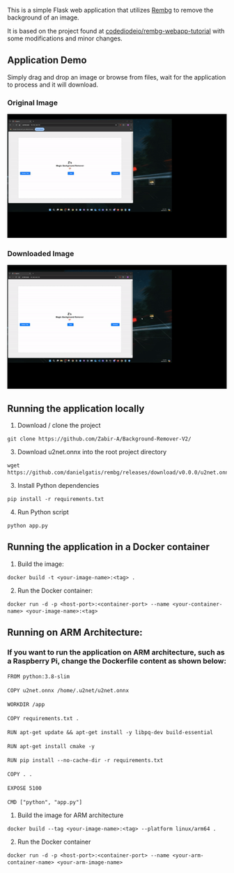 This is a simple Flask web application that utilizes [Rembg](https://github.com/danielgatis/rembg) to remove the background of an image.

It is based on the project found at [codediodeio/rembg-webapp-tutorial](https://github.com/codediodeio/rembg-webapp-tutorial ) with some modifications and minor changes.

## Application Demo
Simply drag and drop an image or browse from files, wait for the application to process and it will download. 

### Original Image

![Alt text](demo_1.gif)



### Downloaded Image

![Alt text](demo_2.gif)

## Running the application locally

1. Download / clone the project
```
git clone https://github.com/Zabir-A/Background-Remover-V2/
```
3. Download u2net.onnx into the root project directory
```
wget https://github.com/danielgatis/rembg/releases/download/v0.0.0/u2net.onnx
```
3. Install Python dependencies
```
pip install -r requirements.txt
```
4. Run Python script 
```
python app.py
```

## Running the application in a Docker container 

1. Build the image:
```
docker build -t <your-image-name>:<tag> .
```

2. Run the Docker container:
```
docker run -d -p <host-port>:<container-port> --name <your-container-name> <your-image-name>:<tag>
```

## Running on ARM Architecture:
### If you want to run the application on ARM architecture, such as a Raspberry Pi, change the Dockerfile content as shown below:
```
FROM python:3.8-slim

COPY u2net.onnx /home/.u2net/u2net.onnx

WORKDIR /app

COPY requirements.txt .

RUN apt-get update && apt-get install -y libpq-dev build-essential

RUN apt-get install cmake -y

RUN pip install --no-cache-dir -r requirements.txt

COPY . .

EXPOSE 5100

CMD ["python", "app.py"]
```
1. Build the image for ARM architecture
```
docker build --tag <your-image-name>:<tag> --platform linux/arm64 .
```
2. Run the Docker container
```
docker run -d -p <host-port>:<container-port> --name <your-arm-container-name> <your-arm-image-name>
```
